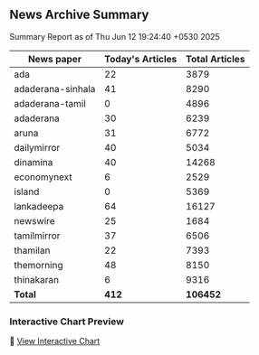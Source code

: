 <!-- @format -->

## News Archive Summary

Summary Report as of Thu Jun 12 19:24:40 +0530 2025

| News paper         | Today's Articles | Total Articles |
|--------------------|------------------|----------------|
| ada               | 22          | 3879        |
| adaderana-sinhala               | 41          | 8290        |
| adaderana-tamil               | 0          | 4896        |
| adaderana               | 30          | 6239        |
| aruna               | 31          | 6772        |
| dailymirror               | 40          | 5034        |
| dinamina               | 40          | 14268        |
| economynext               | 6          | 2529        |
| island               | 0          | 5369        |
| lankadeepa               | 64          | 16127        |
| newswire               | 25          | 1684        |
| tamilmirror               | 37          | 6506        |
| thamilan               | 22          | 7393        |
| themorning               | 48          | 8150        |
| thinakaran               | 6          | 9316        |
| **Total**          | **412**      | **106452** |

### Interactive Chart Preview
🔗 [View Interactive Chart](https://itscharukadeshan.github.io/sl_news_archive_data/news_chart_by_newspaper.html)

